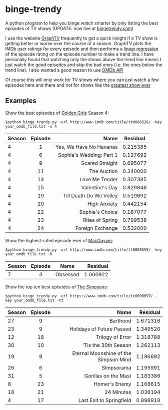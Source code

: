 # binge-trendy
A python program to help you binge watch smarter by only listing the best episodes of TV shows (UPDATE: now live at [bingetrendy.com](http://bingetrendy.com/))

I use the website [GraphTV](http://graphtv.kevinformatics.com/)
frequently to get a quick insight if a TV show is getting better or
worse over the course of a season. GraphTV plots the IMDb user ratings for every episode and then performs a
[linear regression](https://en.wikipedia.org/wiki/Linear_regression) of
the episode rating on the episode number to make a trend line. I have personally found that
watching only the shows above the trend line means I just watch the good
episodes and skip the bad ones (i.e. the ones below the trend line). I
also wanted a good reason to use [OMDb API](http://www.omdbapi.com/)

Of course this will only work for TV shows where you can just watch a few
episodes here and there and not for shows like the [greatest show ever](http://www.imdb.com/title/tt0306414/)

## Examples
Show the best episodes of [Golden Girls](http://www.imdb.com/title/tt0088526/) Season 4:

```$python binge_trendy.py -url http://www.imdb.com/title/tt0088526/ -key your_omdb_file.txt -s 4```

|   Season| Episode |                                Name| Residual
| -------- | :-----: | ----------------------------------:|  :--------:|
|       4 |     1 |               Yes, We Have No Havanas|   0.215385|
|       4 |     6 |              Sophia's Wedding: Part 1|   0.127692|
|       4 |     9 |                       Scared Straight|   0.695077|
|      4  |   11  |                          The Auction|    0.340000|
|      4  |   14  |                       Love Me Tender|    0.307385|
|      4  |   15  |                      Valentine's Day|    0.829846|
|      4  |   19  |              Till Death Do We Volley|    0.519692|
|      4  |   20  |                         High Anxiety|    0.442154|
|      4  |   22  |                      Sophia's Choice|    0.187077|
|      4  |   23  |                      Rites of Spring|    0.709538|
|      4  |   24  |                     Foreign Exchange|    0.532000|


Show the highest-rated episode ever of [MacGuyver](http://www.imdb.com/title/tt0088559/):

```$python binge_trendy.py -url http://www.imdb.com/title/tt0088559/ -key your_omdb_file.txt -b```

|Season| Episode |       Name | Residual|
| -------- | :-----: | :--------: | ----------:|
|    7      | 3    | Obsessed  | 1.060922

Show the top ten best episodes of [The Simpsons](https://www.imdb.com/title/tt0096697/):

```$python binge_trendy.py -url https://www.imdb.com/title/tt0096697/ -key your_omdb_file.txt -tt```

| Season| Episode|                                 Name|  Residual|
| ----- | :-----: | -----------------------------------: | -------:|
|   27  |     9  |                               Barthood|  1.671316|
|   23  |     9  |              Holidays of Future Passed|  1.349520|
|   12  |    18  |                       Trilogy of Error|  1.318788|
|   30  |    10  |                   'Tis the 30th Season|  1.262113|
|   19  |     9  |  Eternal Moonshine of the Simpson Mind|  1.196692|
|   26  |     6  |                             Simpsorama|  1.195991|
|   31  |     5  |                   Gorillas on the Mast|  1.183386|
|    8  |    23  |                          Homer's Enemy|  1.168615|
|   18  |    21  |                             24 Minutes|  1.036194|
|    4  |    17  |               Last Exit to Springfield|  0.898918|
